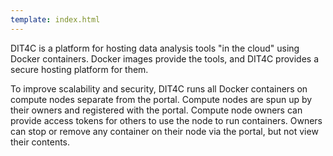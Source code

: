```yaml
---
template: index.html
---
```


DIT4C is a platform for hosting data analysis tools "in the cloud" using Docker containers. Docker images provide the tools, and DIT4C provides a secure hosting platform for them.

To improve scalability and security, DIT4C runs all Docker containers on compute nodes separate from the portal. Compute nodes are spun up by their owners and registered with the portal. Compute node owners can provide access tokens for others to use the node to run containers. Owners can stop or remove any container on their node via the portal, but not view their contents.
